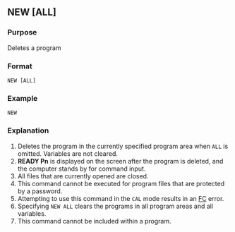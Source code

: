 ## NEW [ALL]

### Purpose
Deletes a program

### Format
```basic
NEW [ALL]
```

### Example 
```basic
NEW
```

### Explanation
1. Deletes the program in the currently specified program area when `ALL` is omitted.
Variables are not cleared.
2. **READY Pn** is displayed on the screen after the program is deleted, and the
computer stands by for command input.
3. All files that are currently opened are closed.
4. This command cannot be executed for program files that are protected by a password.
5. Attempting to use this command in the `CAL` mode results in an [FC](../errors#FC-error) error.
6. Specifying `NEW ALL` clears the programs in all program areas and all variables.
7. This command cannot be included within a program.
